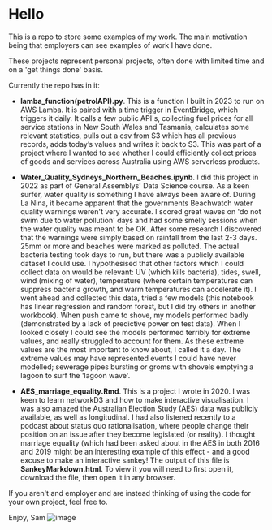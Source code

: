 # Hello

This is a repo to store some examples of my work. The main motivation being that employers can see examples of work I have done.

These projects represent personal projects, often done with limited time and on a 'get things done' basis.

Currently the repo has in it: 
- **lamba_function(petrolAPI).py**. This is a function I built in 2023 to run on AWS Lamba. It is paired with a time trigger in EventBridge, which triggers it daily. It calls a few public API's, collecting fuel prices for all service stations in New South Wales and Tasmania, calculates some relevant statistics, pulls out a csv from S3 which has all previous records, adds today’s values and writes it back to S3. This was part of a project where I wanted to see whether I could efficiently collect prices of goods and services across Australia using AWS serverless products.

- **Water_Quality_Sydneys_Northern_Beaches.ipynb**. I did this project in 2022 as part of General Assemblys' Data Science course. As a keen surfer, water quality is something I have always been aware of. During La Nina, it became apparent that the governments Beachwatch water quality warnings weren't very accurate. I scored great waves on 'do not swim due to water pollution' days and had some smelly sessions when the water quality was meant to be OK. After some research I discovered that the warnings were simply based on rainfall from the last 2-3 days. 25mm or more and beaches were marked as polluted. The actual bacteria testing took days to run, but there was a publicly available dataset I could use. I hypothesised that other factors which I could collect data on would be relevant: UV (which kills bacteria), tides, swell, wind (mixing of water), temperature (where certain temperatures can suppress bacteria growth, and warm temperatures can accelerate it). I went ahead and collected this data, tried a few models (this notebook has linear regression and random forest, but I did try others in another workbook). When push came to shove, my models performed badly (demonstrated by a lack of predictive power on test data). When I looked closely I could see the models performed terribly for extreme values, and really struggled to account for them. As these extreme values are the most important to know about, I called it a day. The extreme values may have represented events I could have never modelled; sewerage pipes bursting or groms with shovels emptying a lagoon to surf the 'lagoon wave'. 
    
- **AES_marriage_equality.Rmd**. This is a project I wrote in 2020. I was keen to learn networkD3 and how to make interactive visualisation. I was also amazed the Australian Election Study (AES) data was publicly available, as well as longitudinal. I had also listened recently to a podcast about status quo rationalisation, where people change their position on an issue after they become legislated (or reality). I thought marriage equality (which had been asked about in the AES in both 2016 and 2019 might be an interesting example of this effect - and a good excuse to make an interactive sankey! The output of this file is **SankeyMarkdown.html**. To view it you will need to first open it, download the file, then open it in any browser.

If you aren't and employer and are instead thinking of using the code for your own project, feel free to.

Enjoy, 
Sam
![image](https://github.com/samuelwakeling/ExampleWork/assets/79378666/058e6d17-fbed-4f73-923c-c636efe0083d)

